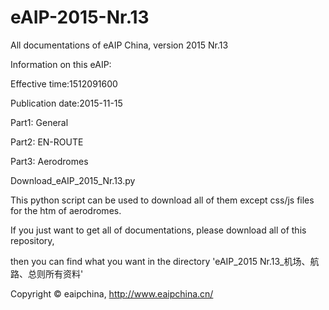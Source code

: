 # eAIP-2015-Nr.13
All documentations of eAIP China, version 2015 Nr.13



Information on this eAIP:

Effective time:1512091600

Publication date:2015-11-15



Part1: General

Part2: EN-ROUTE

Part3: Aerodromes



Download_eAIP_2015_Nr.13.py

This python script can be used to download all of them except css/js files for the htm  of aerodromes.



If you just want to get all of documentations, please download all of this repository, 

then you can find what you want in the directory 'eAIP_2015 Nr.13_机场、航路、总则所有资料'



Copyright © eaipchina, http://www.eaipchina.cn/
